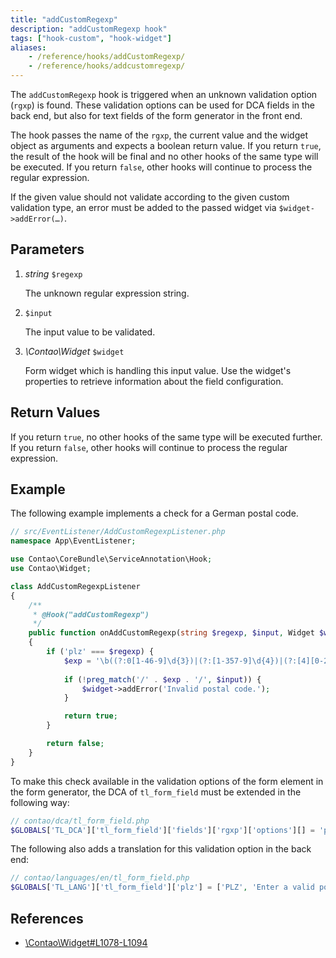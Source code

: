 ```yaml
---
title: "addCustomRegexp"
description: "addCustomRegexp hook"
tags: ["hook-custom", "hook-widget"]
aliases:
    - /reference/hooks/addCustomRegexp/
    - /reference/hooks/addcustomregexp/
---
```



The `addCustomRegexp` hook is triggered when an unknown validation option (`rgxp`)
is found. These validation options can be used for DCA fields in the back end, but
also for text fields of the form generator in the front end.

The hook passes the name of the `rgxp`, the current value and the widget 
object as arguments and expects a boolean return value. If you return `true`,
the result of the hook will be final and no other hooks of the same type will
be executed. If you return `false`, other hooks will continue to process the
regular expression.

If the given value should not validate according to the given custom validation
type, an error must be added to the passed widget via `$widget->addError(…)`.


## Parameters

1. *string* `$regexp`

    The unknown regular expression string.

2. `$input`

    The input value to be validated.

3. *\Contao\Widget* `$widget`

    Form widget which is handling this input value.
    Use the widget's properties to retrieve information about the field configuration.


## Return Values

If you return `true`, no other hooks of the same type will be executed further. If
you return `false`, other hooks will continue to process the regular expression.


## Example

The following example implements a check for a German postal code.

```php
// src/EventListener/AddCustomRegexpListener.php
namespace App\EventListener;

use Contao\CoreBundle\ServiceAnnotation\Hook;
use Contao\Widget;

class AddCustomRegexpListener
{
    /**
     * @Hook("addCustomRegexp")
     */
    public function onAddCustomRegexp(string $regexp, $input, Widget $widget): bool
    {
        if ('plz' === $regexp) {
            $exp = '\b((?:0[1-46-9]\d{3})|(?:[1-357-9]\d{4})|(?:[4][0-24-9]\d{3})|(?:[6][013-9]\d{3}))\b';
 
            if (!preg_match('/' . $exp . '/', $input)) {
                $widget->addError('Invalid postal code.');
            }

            return true;
        }

        return false;
    }
}
```

To make this check available in the validation options of the form element in the 
form generator, the DCA of `tl_form_field` must be extended in the following way:

```php
// contao/dca/tl_form_field.php
$GLOBALS['TL_DCA']['tl_form_field']['fields']['rgxp']['options'][] = 'plz';
```

The following also adds a translation for this validation option in the back end:

```php
// contao/languages/en/tl_form_field.php
$GLOBALS['TL_LANG']['tl_form_field']['plz'] = ['PLZ', 'Enter a valid postal code.'];
```


## References

* [\Contao\Widget#L1078-L1094](https://github.com/contao/contao/blob/4.7.6/core-bundle/src/Resources/contao/library/Contao/Widget.php#L1078-L1094)
